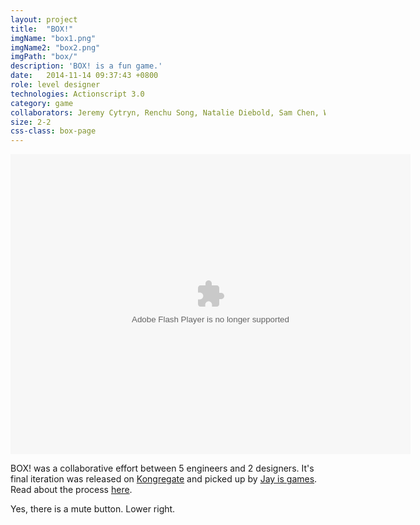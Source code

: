 ```yaml
---
layout: project
title:  "BOX!"
imgName: "box1.png"
imgName2: "box2.png"
imgPath: "box/"
description: 'BOX! is a fun game.'
date:   2014-11-14 09:37:43 +0800
role: level designer
technologies: Actionscript 3.0
category: game
collaborators: Jeremy Cytryn, Renchu Song, Natalie Diebold, Sam Chen, Will Peck
size: 2-2
css-class: box-page
---
```


<object type="application/x-shockwave-flash" data="/game/box.swf" id="game"
    width="640" height="480"> 
    <param name="movie" value="/game/box.swf" />
    <param name="quality" value="high" />
    <param name="autoplay" value="false"> 
    <param name="volume" value="0"> 
</object>

<script>
var vid = document.getElementById("game");
vid.muted = true;
</script>

<aside>BOX! was a collaborative effort between 5 engineers and 2 designers. It's final iteration was released on <a href="http://www.kongregate.com/games/Casiogre/box">Kongregate</a> and picked up by <a href="http://jayisgames.com/review/box.php">Jay is games</a>. Read about the process <a href="/makes/box-process/">here</a>.

Yes, there is a mute button. Lower right.
</aside>